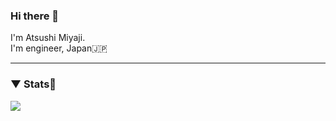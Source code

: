 ### Hi there 👋

I'm Atsushi Miyaji.   
I'm engineer, Japan🇯🇵


---
### ▼ Stats🔨
<a href="https://github.com/tussi5969">
  <img align="left" src="https://github-readme-stats.vercel.app/api?username=tussi5969&title_color=FFFFFF&text_color=FFFFFF&icon_color=FFFFFF&count_private=true&show_icons=true&bg_color=15,80D0C7,0093E9" />
</a>




<!--
**tussi5969/tussi5969** is a ✨ _special_ ✨ repository because its `README.md` (this file) appears on your GitHub profile.

Here are some ideas to get you started:

- 🔭 I’m currently working on ...
- 🌱 I’m currently learning ...
- 👯 I’m looking to collaborate on ...
- 🤔 I’m looking for help with ...
- 💬 Ask me about ...
- 📫 How to reach me: ...
- 😄 Pronouns: ...
- ⚡ Fun fact: ...
-->
